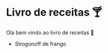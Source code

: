 # Livro de receitas :cocktail:



Ola bem vindo ao livro de receitas :wave:

- Strogonoff de frango
